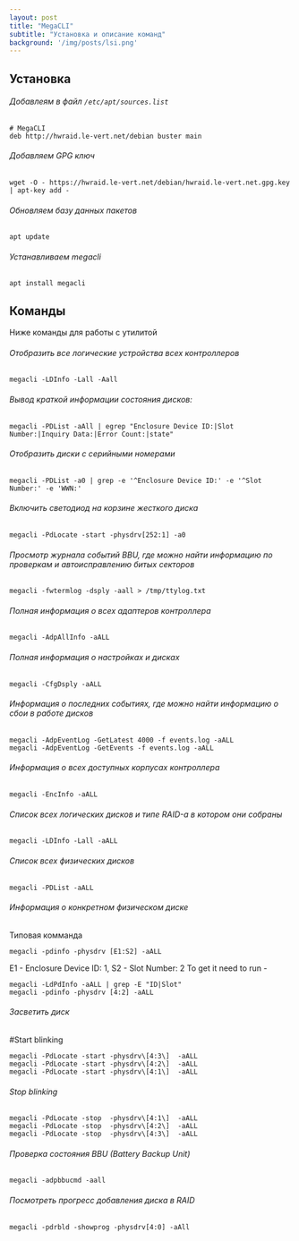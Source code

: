 ```yaml
---
layout: post
title: "MegaCLI"
subtitle: "Установка и описание команд"
background: '/img/posts/lsi.png'
---
```



##  Установка

###### Добавлеям в  файл `/etc/apt/sources.list`
```
# MegaCLI
deb http://hwraid.le-vert.net/debian buster main
```

###### Добавляем GPG ключ
```
wget -O - https://hwraid.le-vert.net/debian/hwraid.le-vert.net.gpg.key | apt-key add -
```

###### Обновляем базу данных пакетов
```
apt update
```

###### Устанавливаем megacli
```
apt install megacli
```

## Команды
Ниже команды для работы с утилитой


###### Отобразить все логические устройства всех контроллеров
```
megacli -LDInfo -Lall -Aall
```


###### Вывод краткой информации состояния дисков:
```
megacli -PDList -aAll | egrep "Enclosure Device ID:|Slot Number:|Inquiry Data:|Error Count:|state"
```

###### Отобразить диски с серийными номерами
```
megacli -PDList -a0 | grep -e '^Enclosure Device ID:' -e '^Slot Number:' -e 'WWN:'
```

###### Включить светодиод на корзине жесткого диска
```
megacli -PdLocate -start -physdrv[252:1] -a0
```


###### Просмотр журнала событий BBU, где можно найти информацию по проверкам и автоисправлению  битых секторов
```
megacli -fwtermlog -dsply -aall > /tmp/ttylog.txt
```

###### Полная информация о всех адаптеров контроллера
```
megacli -AdpAllInfo -aALL
```

###### Полная информация о настройках и дисках
```
megacli -CfgDsply -aALL
```

###### Информация о последних событиях, где можно найти информацию о сбои в работе дисков
```
megacli -AdpEventLog -GetLatest 4000 -f events.log -aALL
megacli -AdpEventLog -GetEvents -f events.log -aALL
```

###### Информация о всех доступных корпусах контроллера
```
megacli -EncInfo -aALL
```

###### Список всех логических дисков и типе RAID-а в котором они собраны
```
megacli -LDInfo -Lall -aALL
```

###### Список всех физических дисков
```
megacli -PDList -aALL
```
###### Информация о конкретном физическом диске
Типовая комманда 
```
megacli -pdinfo -physdrv [E1:S2] -aALL
```

E1 - Enclosure Device ID: 1, S2 - Slot Number: 2
To get it need to run - 
```
megacli -LdPdInfo -aALL | grep -E "ID|Slot"
megacli -pdinfo -physdrv [4:2] -aALL
```
###### Засветить диск
#Start blinking
```
megacli -PdLocate -start -physdrv\[4:3\]  -aALL
megacli -PdLocate -start -physdrv\[4:2\]  -aALL
megacli -PdLocate -start -physdrv\[4:1\]  -aALL
```

###### Stop blinking
```
megacli -PdLocate -stop  -physdrv\[4:1\]  -aALL
megacli -PdLocate -stop  -physdrv\[4:2\]  -aALL
megacli -PdLocate -stop  -physdrv\[4:3\]  -aALL
``` 
###### Проверка состояния BBU (Battery Backup Unit)
```
megacli -adpbbucmd -aall
```

###### Посмотреть прогресс добавления диска в RAID
```
megacli -pdrbld -showprog -physdrv[4:0] -aAll
```